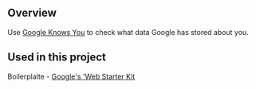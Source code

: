 ## Overview
Use [Google Knows You](http://googleknowsyou.com) to check what data Google has stored about you.

## Used in this project
Boilerplalte - [Google's 'Web Starter Kit](https://github.com/google/web-starter-kit)

